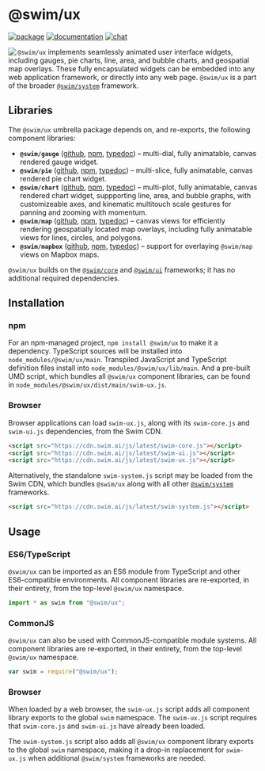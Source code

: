 # @swim/ux

[![package](https://img.shields.io/npm/v/@swim/ux.svg)](https://www.npmjs.com/package/@swim/ux)
[![documentation](https://img.shields.io/badge/doc-TypeDoc-blue.svg)](http://docs.swim.ai/js/latest/modules/_swim_ux.html)
[![chat](https://img.shields.io/badge/chat-Gitter-green.svg)](https://gitter.im/swimos/community)

<a href="https://developer.swim.ai"><img src="https://cdn.swim.ai/images/marlin-blue.svg" align="left"></a>

`@swim/ux` implements seamlessly animated user interface widgets, including
gauges, pie charts, line, area, and bubble charts, and geospatial map overlays.
These fully encapsulated widgets can be embedded into any web application
framework, or directly into any web page.  `@swim/ux` is a part of the broader
[`@swim/system`](https://www.npmjs.com/package/@swim/system) framework.

## Libraries

The `@swim/ux` umbrella package depends on, and re-exports, the following
component libraries:

- **`@swim/gauge`**
  ([github](https://github.com/swimos/swim/tree/master/swim-system-js/swim-ui-js/%40swim/gauge),
  [npm](https://www.npmjs.com/package/@swim/gauge),
  [typedoc](http://docs.swim.ai/js/latest/modules/_swim_gauge.html)) –
  multi-dial, fully animatable, canvas rendered gauge widget.
- **`@swim/pie`**
  ([github](https://github.com/swimos/swim/tree/master/swim-system-js/swim-ui-js/%40swim/pie),
  [npm](https://www.npmjs.com/package/@swim/pie),
  [typedoc](http://docs.swim.ai/js/latest/modules/_swim_pie.html)) –
  multi-slice, fully animatable, canvas rendered pie chart widget.
- **`@swim/chart`**
  ([github](https://github.com/swimos/swim/tree/master/swim-system-js/swim-ui-js/%40swim/chart),
  [npm](https://www.npmjs.com/package/@swim/chart),
  [typedoc](http://docs.swim.ai/js/latest/modules/_swim_chart.html)) –
  multi-plot, fully animatable, canvas rendered chart widget, suppporting line,
  area, and bubble graphs, with customizeable axes, and kinematic multitouch
  scale gestures for panning and zooming with momentum.
- **`@swim/map`**
  ([github](https://github.com/swimos/swim/tree/master/swim-system-js/swim-ui-js/%40swim/map),
  [npm](https://www.npmjs.com/package/@swim/map),
  [typedoc](http://docs.swim.ai/js/latest/modules/_swim_map.html)) –
  canvas views for efficiently rendering geospatially located map overlays,
  including fully animatable views for lines, circles, and polygons.
- **`@swim/mapbox`**
  ([github](https://github.com/swimos/swim/tree/master/swim-system-js/swim-ui-js/%40swim/mapbox),
  [npm](https://www.npmjs.com/package/@swim/mapbox),
  [typedoc](http://docs.swim.ai/js/latest/modules/_swim_mapbox.html)) –
  support for overlaying `@swim/map` views on Mapbox maps.

`@swim/ux` builds on the [`@swim/core`](https://www.npmjs.com/package/@swim/core)
and [`@swim/ui`](https://www.npmjs.com/package/@swim/ui) frameworks; it has no
additional required dependencies.

## Installation

### npm

For an npm-managed project, `npm install @swim/ux` to make it a dependency.
TypeScript sources will be installed into `node_modules/@swim/ux/main`.
Transpiled JavaScript and TypeScript definition files install into
`node_modules/@swim/ux/lib/main`.  And a pre-built UMD script, which
bundles all `@swim/ux` component libraries, can be found in
`node_modules/@swim/ux/dist/main/swim-ux.js`.

### Browser

Browser applications can load `swim-ux.js`, along with its `swim-core.js`
and `swim-ui.js` dependencies, from the Swim CDN.

```html
<script src="https://cdn.swim.ai/js/latest/swim-core.js"></script>
<script src="https://cdn.swim.ai/js/latest/swim-ui.js"></script>
<script src="https://cdn.swim.ai/js/latest/swim-ux.js"></script>
```

Alternatively, the standalone `swim-system.js` script may be loaded
from the Swim CDN, which bundles `@swim/ux` along with all other
[`@swim/system`](https://www.npmjs.com/package/@swim/system) frameworks.

```html
<script src="https://cdn.swim.ai/js/latest/swim-system.js"></script>
```

## Usage

### ES6/TypeScript

`@swim/ux` can be imported as an ES6 module from TypeScript and other
ES6-compatible environments.  All component libraries are re-exported,
in their entirety, from the top-level `@swim/ux` namespace.

```typescript
import * as swim from "@swim/ux";
```

### CommonJS

`@swim/ux` can also be used with CommonJS-compatible module systems.
All component libraries are re-exported, in their entirety, from the
top-level `@swim/ux` namespace.

```javascript
var swim = require("@swim/ux");
```

### Browser

When loaded by a web browser, the `swim-ux.js` script adds all component
library exports to the global `swim` namespace.  The `swim-ux.js` script
requires that `swim-core.js` and `swim-ui.js` have already been loaded.

The `swim-system.js` script also adds all `@swim/ux` component library
exports to the global `swim` namespace, making it a drop-in replacement
for `swim-ux.js` when additional `@swim/system` frameworks are needed.
